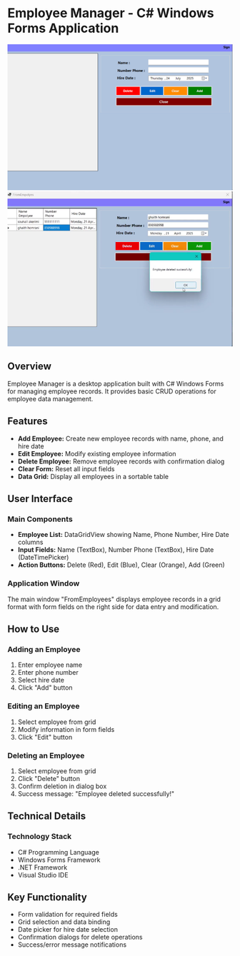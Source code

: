 <h1>Employee Manager - C# Windows Forms Application</h1>
<img src="1.png"><img src="2.png">

<h2>Overview</h2>
<p>Employee Manager is a desktop application built with C# Windows Forms for managing employee records. It provides basic CRUD operations for employee data management.</p>

<h2>Features</h2>
<ul>
<li><strong>Add Employee:</strong> Create new employee records with name, phone, and hire date</li>
<li><strong>Edit Employee:</strong> Modify existing employee information</li>
<li><strong>Delete Employee:</strong> Remove employee records with confirmation dialog</li>
<li><strong>Clear Form:</strong> Reset all input fields</li>
<li><strong>Data Grid:</strong> Display all employees in a sortable table</li>
</ul>

<h2>User Interface</h2>
<h3>Main Components</h3>
<ul>
<li><strong>Employee List:</strong> DataGridView showing Name, Phone Number, Hire Date columns</li>
<li><strong>Input Fields:</strong> Name (TextBox), Number Phone (TextBox), Hire Date (DateTimePicker)</li>
<li><strong>Action Buttons:</strong> Delete (Red), Edit (Blue), Clear (Orange), Add (Green)</li>
</ul>

<h3>Application Window</h3>
<p>The main window "FromEmployees" displays employee records in a grid format with form fields on the right side for data entry and modification.</p>

<h2>How to Use</h2>
<h3>Adding an Employee</h3>
<ol>
<li>Enter employee name</li>
<li>Enter phone number</li>
<li>Select hire date</li>
<li>Click "Add" button</li>
</ol>

<h3>Editing an Employee</h3>
<ol>
<li>Select employee from grid</li>
<li>Modify information in form fields</li>
<li>Click "Edit" button</li>
</ol>

<h3>Deleting an Employee</h3>
<ol>
<li>Select employee from grid</li>
<li>Click "Delete" button</li>
<li>Confirm deletion in dialog box</li>
<li>Success message: "Employee deleted successfully!"</li>
</ol>

<h2>Technical Details</h2>
<h3>Technology Stack</h3>
<ul>
<li>C# Programming Language</li>
<li>Windows Forms Framework</li>
<li>.NET Framework</li>
<li>Visual Studio IDE</li>
</ul>



<h2>Key Functionality</h2>
<ul>
<li>Form validation for required fields</li>
<li>Grid selection and data binding</li>
<li>Date picker for hire date selection</li>
<li>Confirmation dialogs for delete operations</li>
<li>Success/error message notifications</li>
</ul>
